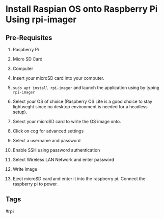 # Install Raspian OS onto Raspberry Pi Using rpi-imager

## Pre-Requisites
1. Raspberry Pi  
2. Micro SD Card  
3. Computer  

1. Insert your microSD card into your computer.  
2. `sudo apt install rpi-imager` and launch the application using by typing `rpi-imager`
3. Select your OS of choice (Raspberry OS Lite is a good choice to stay lightweght since no desktop environment is needed for a headless setup).  
4. Select your microSD card to write the OS image onto.
5. Click on cog for advanced settings
6. Select a username and password
7. Enable SSH using password authentication
8. Select Wireless LAN Network and enter password
9. Write image
10. Eject microSD card and enter it into the raspberry pi. Connect the raspberry pi to power.

## Tags
#rpi
